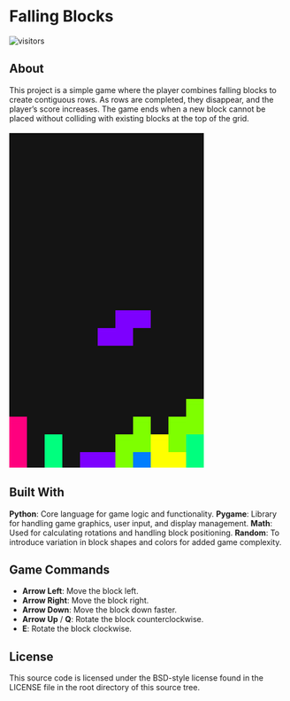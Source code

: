 # Falling Blocks

![visitors](https://visitor-badge.laobi.icu/badge?page_id=AlexLu94.FallingBlocks)

## About
This project is a simple game where the player combines falling blocks to create contiguous rows. As rows are completed, they disappear, and the player’s score increases.
The game ends when a new block cannot be placed without colliding with existing blocks at the top of the grid.

![If the gif doesn't play, please find the original file in the folder of the project](demo.gif)

## Built With
**Python**: Core language for game logic and functionality.
**Pygame**: Library for handling game graphics, user input, and display management.
**Math**: Used for calculating rotations and handling block positioning.
**Random**: To introduce variation in block shapes and colors for added game complexity.


## Game Commands

- **Arrow Left**: Move the block left.
- **Arrow Right**: Move the block right.
- **Arrow Down**: Move the block down faster.
- **Arrow Up** / **Q**: Rotate the block counterclockwise.
- **E**: Rotate the block clockwise.

## License
This source code is licensed under the BSD-style license found in the LICENSE file in the root directory of this source tree.